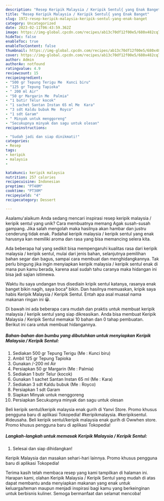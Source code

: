 ```yaml
---
description: "Resep Keripik Malaysia / Keripik Sentul{ yang Enak Banget"
title: "Resep Keripik Malaysia / Keripik Sentul{ yang Enak Banget"
slug: 1972-resep-keripik-malaysia-keripik-sentul-yang-enak-banget
category: Uncategorized
date: 2023-02-11T06:43:59.362Z
image: https://img-global.cpcdn.com/recipes/ab13c70df12f00e5/680x482cq70/keripik-malaysia-keripik-sentul-foto-resep-utama.jpg
hideToc: false
enableToc: true
enableTocContent: false
thumbnail: https://img-global.cpcdn.com/recipes/ab13c70df12f00e5/680x482cq70/keripik-malaysia-keripik-sentul-foto-resep-utama.jpg
cover: https://img-global.cpcdn.com/recipes/ab13c70df12f00e5/680x482cq70/keripik-malaysia-keripik-sentul-foto-resep-utama.jpg
author: Admin
authorAv: notfound
ratingvalue: 4.9
reviewcount: 15
recipeingredient:
- "500 gr Tepung Terigu Me  Kunci biru"
- "125 gr Tepung Tapioka"
- " 200 ml Air"
- "50 gr Margarin Me  Palmia"
- "1 butir Telur kocok"
- "1 sachet Santan Instan 65 ml Me  Kara"
- "3 sdt Kaldu bubuk Me  Royco"
- "1 sdt Garam"
- " Minyak untuk menggoreng"
- "Secukupnya minyak dan sagu untuk olesan"
recipeinstructions:

- "Sudah jadi dan siap dinikmati!"
categories:
- Resep
tags:
- keripik
- malaysia
- 

katakunci: keripik malaysia  
nutrition: 257 calories
recipecuisine: Indonesian
preptime: "PT40M"
cooktime: "PT30M"
recipeyield: "4"
recipecategory: Dessert

---
```



Asalamu'alaikum Anda sedang mencari inspirasi resep keripik malaysia / keripik sentul yang unik? Cara membuatnya memang Agak susah-susah gampang. Jika salah mengolah maka hasilnya akan hambar dan justru cenderung tidak enak. Padahal keripik malaysia / keripik sentul yang enak harusnya kan memiliki aroma dan rasa yang bisa memancing selera kita.


Ada beberapa hal yang sedikit bisa mempengaruhi kualitas rasa dari keripik malaysia / keripik sentul, mulai dari jenis bahan, selanjutnya pemilihan bahan segar dan bagus, sampai cara membuat dan menghidangkannya. Tak perlu bingung jika ingin menyiapkan keripik malaysia / keripik sentul enak di mana pun kamu berada, karena asal sudah tahu caranya maka hidangan ini bisa jadi sajian istimewa.

Waktu itu saya undangan trus disediain kripik sentul katanya, rasanya enak banget bikin nagih, saya boca² bikin. Dan hasilnya memuaskan, kripik saya habis Keripik Malaysia / Keripik Sentul. Entah apa asal muasal nama makanan ringan ini 😀.


Di bawah ini ada beberapa cara mudah dan praktis untuk membuat keripik malaysia / keripik sentul yang siap dikreasikan. Anda bisa membuat Keripik Malaysia / Keripik Sentul memakai 10 bahan dan 0 tahap pembuatan. Berikut ini cara untuk membuat hidangannya.

<!--inarticleads1-->

##### Bahan-bahan dan bumbu yang dibutuhkan untuk menyiapkan Keripik Malaysia / Keripik Sentul:

1. Sediakan 500 gr Tepung Terigu (Me : Kunci biru)
1. Ambil 125 gr Tepung Tapioka
1. Gunakan  /-200 ml Air
1. Persiapkan 50 gr Margarin (Me : Palmia)
1. Sediakan 1 butir Telur (kocok)
1. Gunakan 1 sachet Santan Instan 65 ml (Me : Kara)
1. Sediakan 3 sdt Kaldu bubuk (Me : Royco)
1. Persiapkan 1 sdt Garam
1. Siapkan  Minyak untuk menggoreng
1. Persiapkan Secukupnya minyak dan sagu untuk olesan


Beli keripik sentul/keripik malaysia enak gurih di Yanvi Store. Promo khusus pengguna baru di aplikasi Tokopedia! #keripikmalaysia. #keripiksentul. #ideusaha. Beli keripik sentul/keripik malaysia enak gurih di Owwhen store. Promo khusus pengguna baru di aplikasi Tokopedia! 

<!--inarticleads2-->

##### Langkah-langkah untuk memasak Keripik Malaysia / Keripik Sentul:


1. Selesai dan siap dihidangkan!

Keripik Malaysia dan masakan sehari-hari lainnya. Promo khusus pengguna baru di aplikasi Tokopedia! 

Terima kasih telah membaca resep yang kami tampilkan di halaman ini. Harapan kami, olahan Keripik Malaysia / Keripik Sentul yang mudah di atas dapat membantu anda menyiapkan makanan yang enak untuk keluarga/teman maupun menjadi inspirasi bagi kamu yang berkeinginan untuk berbisnis kuliner. Semoga bermanfaat dan selamat mencoba!
